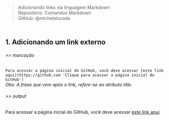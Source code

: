 > Adicionando links via linguagem Markdown    
> Repositório: Comandos Markdown  
> GitHub: @michelelozada
&nbsp;
     
&nbsp;     
**1. Adicionando um link externo**  
---
###### >> marcação  
`Para acessar a página inicial do GitHub, você deve acessar [este link aqui](https://github.com 'Clique para acessar a página inicial do GitHub')`      
*Obs: A frase que vem após o link, refere-se ao atributo title.*    

###### >> output
Para acessar a página inicial do GitHub, você deve acessar [este link aqui](https://github.com 'Clique para acessar a página inicial do GitHub')